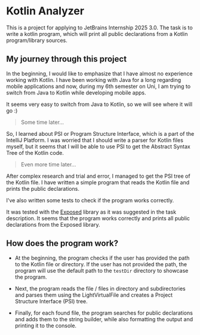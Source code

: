 # Kotlin Analyzer

This is a project for applying to JetBrains Internship 2025 3.0. The task is to write a kotlin program, which will print all public declarations from a Kotlin program/library sources.

## My journey through this project

In the beginning, I would like to emphasize that I have almost no experience working with Kotlin.
I have been working with Java for a long regarding mobile applications and now, during my 6th semester on Uni, I am trying to switch from Java to Kotlin while developing mobile apps.

It seems very easy to switch from Java to Kotlin, so we will see where it will go :)

> Some time later...

So, I learned about PSI or Program Structure Interface, which is a part of the IntelliJ Platform. I was worried that I should write a parser for Kotlin files myself, but it seems that I 
will be able to use PSI to get the Abstract Syntax Tree of the Kotlin code.

> Even more time later...

After complex research and trial and error, I managed to get the PSI tree of the Kotlin file. I have written a simple program that reads the Kotlin file and prints the public declarations.

I've also written some tests to check if the program works correctly.

It was tested with the [Exposed](https://github.com/JetBrains/Exposed) library as it was suggested in the task description.
It seems that the program works correctly and prints all public declarations from the Exposed library.

## How does the program work?

- At the beginning, the program checks if the user has provided the path to the Kotlin file or directory.
If the user has not provided the path, the program will use the default path to the `testDir` directory to showcase the program.

- Next, the program reads the file / files in directory and subdirectories and parses them using the LightVirtualFile 
and creates a Project Structure Interface (PSI) tree.

- Finally, for each found file, the program searches for public declarations and adds them to the string builder, while also formatting the output
and printing it to the console.